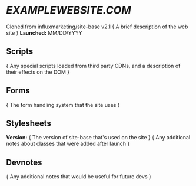 # ***EXAMPLEWEBSITE.COM***
Cloned from influxmarketing/site-base v2.1
{ A brief description of the web site }
**Launched:** MM/DD/YYYY

## Scripts
{ Any special scripts loaded from third party CDNs, and a description of their effects on the DOM }

## Forms
{ The form handling system that the site uses }

## Stylesheets
**Version:** { The version of site-base that's used on the site }
{ Any additional notes about classes that were added after launch }

## Devnotes
{ Any additional notes that would be useful for future devs }
